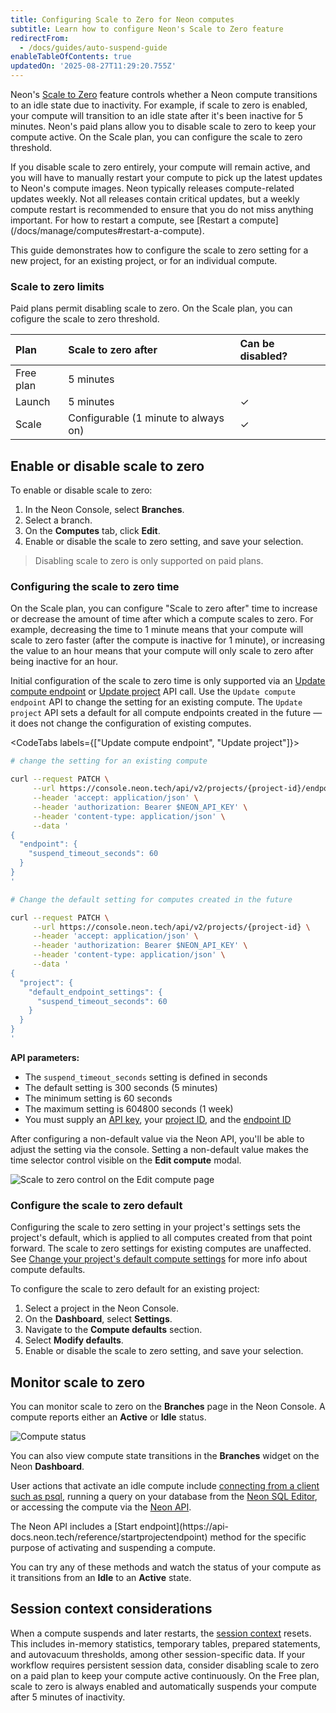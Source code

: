 ```yaml
---
title: Configuring Scale to Zero for Neon computes
subtitle: Learn how to configure Neon's Scale to Zero feature
redirectFrom:
  - /docs/guides/auto-suspend-guide
enableTableOfContents: true
updatedOn: '2025-08-27T11:29:20.755Z'
---
```


Neon's [Scale to Zero](/docs/introduction/scale-to-zero) feature controls whether a Neon compute transitions to an idle state due to inactivity. For example, if scale to zero is enabled, your compute will transition to an idle state after it's been inactive for 5 minutes. Neon's paid plans allow you to disable scale to zero to keep your compute active. On the Scale plan, you can configure the scale to zero threshold.

<Admonition type="important">
If you disable scale to zero entirely, your compute will remain active, and you will have to manually restart your compute to pick up the latest updates to Neon's compute images. Neon typically releases compute-related updates weekly. Not all releases contain critical updates, but a weekly compute restart is recommended to ensure that you do not miss anything important. For how to restart a compute, see [Restart a compute](/docs/manage/computes#restart-a-compute). 
</Admonition>

This guide demonstrates how to configure the scale to zero setting for a new project, for an existing project, or for an individual compute.

### Scale to zero limits

Paid plans permit disabling scale to zero. On the Scale plan, you can cofigure the scale to zero threshold.

| Plan      | Scale to zero after                  | Can be disabled? |
| :-------- | :----------------------------------- | :--------------- |
| Free plan | 5 minutes                            |                  |
| Launch    | 5 minutes                            | &check;          |
| Scale     | Configurable (1 minute to always on) | &check;          |

## Enable or disable scale to zero

To enable or disable scale to zero:

1. In the Neon Console, select **Branches**.
1. Select a branch.
1. On the **Computes** tab, click **Edit**.
1. Enable or disable the scale to zero setting, and save your selection.

> Disabling scale to zero is only supported on paid plans.

### Configuring the scale to zero time

On the Scale plan, you can configure "Scale to zero after" time to increase or decrease the amount of time after which a compute scales to zero. For example, decreasing the time to 1 minute means that your compute will scale to zero faster (after the compute is inactive for 1 minute), or increasing the value to an hour means that your compute will only scale to zero after being inactive for an hour.

Initial configuration of the scale to zero time is only supported via an [Update compute endpoint](https://api-docs.neon.tech/reference/updateprojectendpoint#/) or [Update project](https://api-docs.neon.tech/reference/updateproject#/) API call. Use the `Update compute endpoint` API to change the setting for an existing compute. The `Update project` API sets a default for all compute endpoints created in the future — it does not change the configuration of existing computes.

<CodeTabs labels={["Update compute endpoint", "Update project"]}>

```bash
# change the setting for an existing compute

curl --request PATCH \
     --url https://console.neon.tech/api/v2/projects/{project-id}/endpoints/{endpoint-id} \
     --header 'accept: application/json' \
     --header 'authorization: Bearer $NEON_API_KEY' \
     --header 'content-type: application/json' \
     --data '
{
  "endpoint": {
    "suspend_timeout_seconds": 60
  }
}
'
```

```bash
# Change the default setting for computes created in the future

curl --request PATCH \
     --url https://console.neon.tech/api/v2/projects/{project-id} \
     --header 'accept: application/json' \
     --header 'authorization: Bearer $NEON_API_KEY' \
     --header 'content-type: application/json' \
     --data '
{
  "project": {
    "default_endpoint_settings": {
      "suspend_timeout_seconds": 60
    }
  }
}
'
```

</CodeTabs>

**API parameters:**

- The `suspend_timeout_seconds` setting is defined in seconds
- The default setting is 300 seconds (5 minutes)
- The minimum setting is 60 seconds
- The maximum setting is 604800 seconds (1 week)
- You must supply an [API key](/docs/manage/api-keys), your [project ID](/docs/reference/glossary#project-id), and the [endpoint ID](/docs/reference/glossary#endpoint-id)

After configuring a non-default value via the Neon API, you'll be able to adjust the setting via the console. Setting a non-default value makes the time selector control visible on the **Edit compute** modal.

![Scale to zero control on the Edit compute page](/docs/guides/scale_to_zero_setting.png)

### Configure the scale to zero default

Configuring the scale to zero setting in your project's settings sets the project's default, which is applied to all computes created from that point forward. The scale to zero settings for existing computes are unaffected. See [Change your project's default compute settings](/docs/manage/projects#change-your-projects-default-compute-settings) for more info about compute defaults.

To configure the scale to zero default for an existing project:

1. Select a project in the Neon Console.
1. On the **Dashboard**, select **Settings**.
1. Navigate to the **Compute defaults** section.
1. Select **Modify defaults**.
1. Enable or disable the scale to zero setting, and save your selection.

## Monitor scale to zero

You can monitor scale to zero on the **Branches** page in the Neon Console. A compute reports either an **Active** or **Idle** status.

![Compute status](/docs/connect/compute_endpoint_state.png)

You can also view compute state transitions in the **Branches** widget on the Neon **Dashboard**.

User actions that activate an idle compute include [connecting from a client such as psql](/docs/connect/query-with-psql-editor), running a query on your database from the [Neon SQL Editor](/docs/get-started/query-with-neon-sql-editor), or accessing the compute via the [Neon API](https://api-docs.neon.tech/reference/getting-started-with-neon-api).

<Admonition type="info">
The Neon API includes a [Start endpoint](https://api-docs.neon.tech/reference/startprojectendpoint) method for the specific purpose of activating and suspending a compute.
</Admonition>

You can try any of these methods and watch the status of your compute as it transitions from an **Idle** to an **Active** state.

## Session context considerations

When a compute suspends and later restarts, the [session context](/docs/reference/compatibility#session-context) resets. This includes in-memory statistics, temporary tables, prepared statements, and autovacuum thresholds, among other session-specific data. If your workflow requires persistent session data, consider disabling scale to zero on a paid plan to keep your compute active continuously. On the Free plan, scale to zero is always enabled and automatically suspends your compute after 5 minutes of inactivity.

<NeedHelp/>
